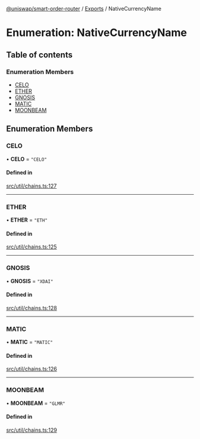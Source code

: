 [@uniswap/smart-order-router](../README.md) / [Exports](../modules.md) / NativeCurrencyName

# Enumeration: NativeCurrencyName

## Table of contents

### Enumeration Members

- [CELO](NativeCurrencyName.md#celo)
- [ETHER](NativeCurrencyName.md#ether)
- [GNOSIS](NativeCurrencyName.md#gnosis)
- [MATIC](NativeCurrencyName.md#matic)
- [MOONBEAM](NativeCurrencyName.md#moonbeam)

## Enumeration Members

### CELO

• **CELO** = ``"CELO"``

#### Defined in

[src/util/chains.ts:127](https://github.com/Uniswap/smart-order-router/blob/10190c3/src/util/chains.ts#L127)

___

### ETHER

• **ETHER** = ``"ETH"``

#### Defined in

[src/util/chains.ts:125](https://github.com/Uniswap/smart-order-router/blob/10190c3/src/util/chains.ts#L125)

___

### GNOSIS

• **GNOSIS** = ``"XDAI"``

#### Defined in

[src/util/chains.ts:128](https://github.com/Uniswap/smart-order-router/blob/10190c3/src/util/chains.ts#L128)

___

### MATIC

• **MATIC** = ``"MATIC"``

#### Defined in

[src/util/chains.ts:126](https://github.com/Uniswap/smart-order-router/blob/10190c3/src/util/chains.ts#L126)

___

### MOONBEAM

• **MOONBEAM** = ``"GLMR"``

#### Defined in

[src/util/chains.ts:129](https://github.com/Uniswap/smart-order-router/blob/10190c3/src/util/chains.ts#L129)

